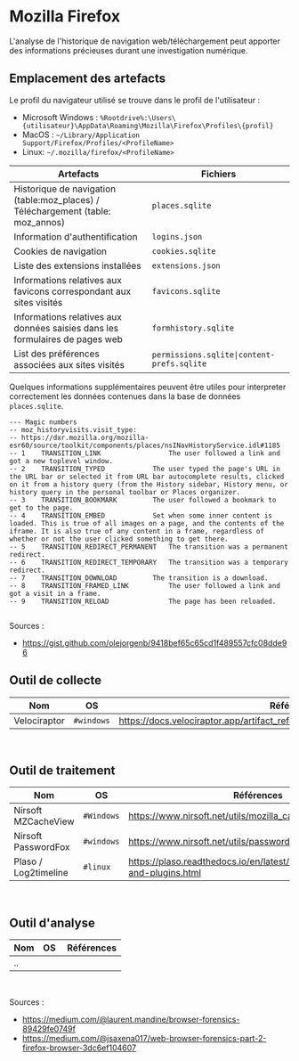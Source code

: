 # Mozilla Firefox

L'analyse de l'historique de navigation web/téléchargement peut apporter des informations précieuses durant une investigation numérique.

## Emplacement des artefacts

Le profil du navigateur utilisé se trouve dans le profil de l'utilisateur : 

* Microsoft Windows : ```%Rootdrive%:\Users\{utilisateur}\AppData\Roaming\Mozilla\Firefox\Profiles\{profil}```
* MacOS : ```~/Library/Application Support/Firefox/Profiles/<ProfileName>```
* Linux: ```~/.mozilla/firefox/<ProfileName>```

| Artefacts | Fichiers |
|----|----|
| Historique de navigation (table:moz_places) / Téléchargement (table: moz_annos) |```places.sqlite``` | 
| Information d'authentification | ```logins.json```  |
| Cookies de navigation | ```cookies.sqlite``` |
| Liste des extensions installées | ```extensions.json``` | 
| Informations relatives aux favicons correspondant aux sites visités | ```favicons.sqlite``` |
| Informations relatives aux données saisies dans les formulaires de pages web | ```formhistory.sqlite``` |
| List des préférences associées aux sites visités | ```permissions.sqlite\|content-prefs.sqlite``` |


Quelques informations supplémentaires peuvent être utiles pour interpreter correctement les données contenues dans la base de données ```places.sqlite```.

```
--- Magic numbers
-- moz_historyvisits.visit_type:
-- https://dxr.mozilla.org/mozilla-esr60/source/toolkit/components/places/nsINavHistoryService.idl#1185
-- 1	TRANSITION_LINK                 The user followed a link and got a new toplevel window.
-- 2	TRANSITION_TYPED	        The user typed the page's URL in the URL bar or selected it from URL bar autocomplete results, clicked on it from a history query (from the History sidebar, History menu, or history query in the personal toolbar or Places organizer.
-- 3	TRANSITION_BOOKMARK	        The user followed a bookmark to get to the page.
-- 4	TRANSITION_EMBED	        Set when some inner content is loaded. This is true of all images on a page, and the contents of the iframe. It is also true of any content in a frame, regardless of whether or not the user clicked something to get there.
-- 5	TRANSITION_REDIRECT_PERMANENT	The transition was a permanent redirect.
-- 6	TRANSITION_REDIRECT_TEMPORARY	The transition was a temporary redirect.
-- 7	TRANSITION_DOWNLOAD	        The transition is a download.
-- 8    TRANSITION_FRAMED_LINK          The user followed a link and got a visit in a frame.
-- 9    TRANSITION_RELOAD               The page has been reloaded.


```

Sources :
- https://gist.github.com/olejorgenb/9418bef65c65cd1f489557cfc08dde96

## Outil de collecte 

| Nom | OS | Références |
|-----|-------------|------------|
| Velociraptor | ```#windows``` | https://docs.velociraptor.app/artifact_references/pages/windows.kapefiles.targets/ |

<br/>

## Outil de traitement 

| Nom | OS | Références |
|-----|-------------|------------|
| Nirsoft MZCacheView | ```#Windows``` | https://www.nirsoft.net/utils/mozilla_cache_viewer.html |
| Nirsoft PasswordFox | ```#windows``` | https://www.nirsoft.net/utils/passwordfox.html |
| Plaso / Log2timeline | ```#linux```  | https://plaso.readthedocs.io/en/latest/sources/user/Parsers-and-plugins.html |

<br/>

## Outil d'analyse

| Nom | OS | Références |
|-----|-------------|------------|
| .. |  | |

<br/>



Sources : 
- https://medium.com/@laurent.mandine/browser-forensics-89429fe0749f
- https://medium.com/@jsaxena017/web-browser-forensics-part-2-firefox-browser-3dc6ef104607